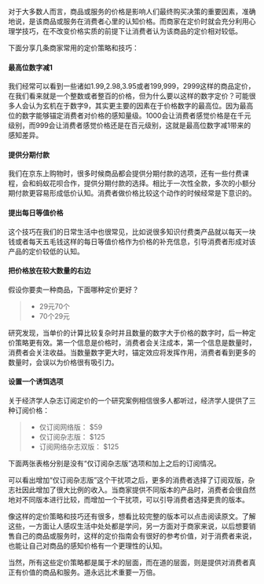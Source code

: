 对于大多数人而言，商品或服务的价格是影响人们最终购买决策的重要因素，准确地说，是该商品或服务在消费者心里的认知价格。而商家在定价时就会充分利用心理学技巧，在不改变价格实质的前提下让消费者认为该商品的定价相对较低。

下面分享几条商家常用的定价策略和技巧：

#### 最高位数字减1
我们经常可以看到一些诸如1.99,2.98,3.95或者199,999，2999这样的商品定价，在我们看来就是一个整数或者整百的价格，但为什么要以这样的数字定价？可能很多人会认为玄机在于数字9，其实更主要的因素在于价格数字的最高位。因为最高位的数字能够锚定消费者对价格的感知量级。1000会让消费者感觉价格是在千元级别，而999会让消费者感觉价格还是在百元级别，这就是最高位数字减1带来的感知差异。

#### 提供分期付款
我们在京东上购物时，很多时候商品都会提供分期付款的选项，还有一些付费课程，会和蚂蚁花呗合作，提供分期付款的选择。相比于一次性全款，多次的小额分期付款更容易形成低价认知。消费者做价格比较这个动作的时候经常是下意识的。

#### 提出每日等值价格
这个技巧在我们的日常生活中也很常见，比如说很多知识付费类产品就以每天一块钱或者每天五毛钱这样的每日等值价格作为价格的补充信息，引导消费者形成对该产品的定价较低的认知。

#### 把价格放在较大数量的右边
假设你要卖一种商品，下面哪种定价更好？

> - 29元70个
> - 70个29元

研究发现，当单价的计算比较复杂时并且数量的数字大于价格的数字时，后一种定价策略更有效。第一个信息是价格时，消费者会关注成本，第一个信息是数量时，消费者会关注收益。当数量数字更大时，锚定效应将发挥作用，消费者看到更多的数量时，会误以为价格很有吸引力。

#### 设置一个诱饵选项
关于经济学人杂志订阅定价的一个研究案例相信很多人都听过，经济学人提供了三种订阅价格：

> - 仅订阅网络版： $59
> - 仅订阅杂志版： $125
> - 订阅网络杂志双版： $125

下面两张表格分别是没有“仅订阅杂志版”选项和加上之后的订阅情况。

可以看出增加“仅订阅杂志版”这个干扰项之后，更多的消费者选择了订阅双版，杂志社因此增加了很大比例的收入。当商家提供不同版本的产品时，消费者会很自然地对不同版本进行比较，而增加一个干扰项，可以引导消费者选择更贵的版本。

像这样的定价策略和技巧还有很多，想看比较完整的版本可以点击阅读原文。了解这些，一方面让人感叹生活中处处都是学问，另一方面对于商家来说，以后想要销售自己的商品或服务时，这样的定价指南会有很好的参考价值，对于消费者来说，也能让自己对商品的感知价格有一个更理性的认知。

当然，所有这些定价策略都是属于术的层面，而在道的层面，则是提供对消费者真正有价值的商品和服务。道永远比术重要一万倍。
